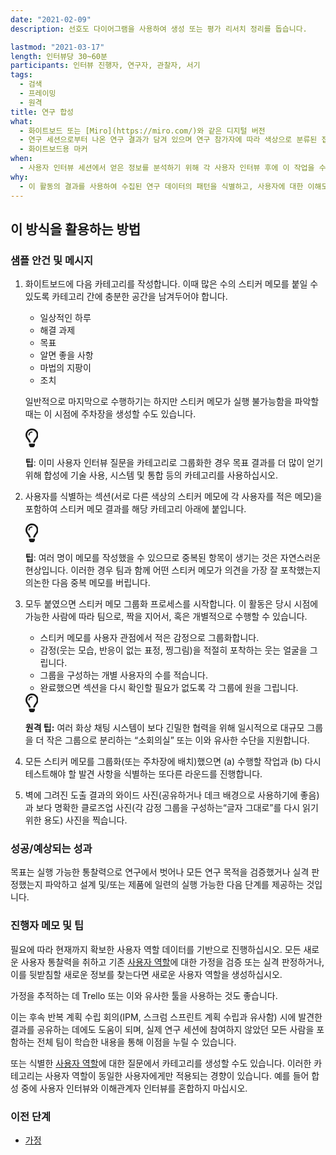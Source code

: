 ```yaml
---
date: "2021-02-09"
description: 선호도 다이어그램을 사용하여 생성 또는 평가 리서치 정리를 돕습니다.

lastmod: "2021-03-17"
length: 인터뷰당 30~60분
participants: 인터뷰 진행자, 연구자, 관찰자, 서기
tags:
  - 검색
  - 프레이밍
  - 원격
title: 연구 합성
what:
  - 화이트보드 또는 [Miro](https://miro.com/)와 같은 디지털 버전
  - 연구 세션으로부터 나온 연구 결과가 담겨 있으며 연구 참가자에 따라 색상으로 분류된 접착식 메모
  - 화이트보드용 마커
when:
  - 사용자 인터뷰 세션에서 얻은 정보를 분석하기 위해 각 사용자 인터뷰 후에 이 작업을 수행하는 것이 이상적입니다.
why:
  - 이 활동의 결과를 사용하여 수집된 연구 데이터의 패턴을 식별하고, 사용자에 대한 이해도를 향상하며, 취할 수 있는 조치 항목(결론이 나지 않는 결과를 확인하기 위한 재검사 포함)을 식별합니다. 이러한 결과는 개인(즉, 인구 통계, 행동, 우려 사항, 동기 부여 요인 등)을 대상으로 수행한 가정의 옳고 그름을 판별할 수 있습니다. 결과를 바탕으로 행동의 원인과 취해야 할 조치에 대해 대화를 나눌 수 있습니다.
---
```


<h2 id="how-to-use-this-method">이 방식을 활용하는
방법</h2>

<div class="bg-gray-dark p-lg-5 p-3 mb-4"><div
class="col-lg-9"><h3
id="sample-agenda--prompts">샘플 안건 및 메시지</h3>

<ol>

<li>

<p>화이트보드에 다음 카테고리를 작성합니다. 이때 많은 수의 스티커 메모를 붙일 수 있도록 카테고리 간에 충분한
공간을 남겨두어야 합니다.</p>

<ul>

<li>일상적인 하루</li>

<li>해결 과제</li>

<li>목표</li>

<li>알면 좋을 사항</li>

<li>마법의 지팡이</li>

<li>조치</li>

</ul>

<p>일반적으로 마지막으로 수행하기는 하지만 스티커 메모가 실행 불가능함을 파악할 때는 이 시점에 주차장을 생성할
수도 있습니다.</p>

<div class="callout td-box--gray-darkest p-3 my-5
border-bottom border-right border-left border-top row"><div
class="col-1 row align-items-center
justify-content-center"><svg height="30"
aria-hidden="true" focusable="false"
data-prefix="far" data-icon="lightbulb"
role="img" xmlns="http://www.w3.org/2000/svg"
viewBox="0 0 352 512" class="svg-inline--fa
fa-lightbulb"><path fill="currentColor"
d="M176 80c-52.94 0-96 43.06-96 96 0 8.84 7.16 16 16 16s16-7.16
16-16c0-35.3 28.72-64 64-64 8.84 0 16-7.16 16-16s-7.16-16-16-16zM96.06
459.17c0 3.15.93 6.22 2.68 8.84l24.51 36.84c2.97 4.46 7.97 7.14 13.32
7.14h78.85c5.36 0 10.36-2.68 13.32-7.14l24.51-36.84c1.74-2.62 2.67-5.7
2.68-8.84l.05-43.18H96.02l.04 43.18zM176 0C73.72 0 0 82.97 0 176c0
44.37 16.45 84.85 43.56 115.78 16.64 18.99 42.74 58.8 52.42
92.16v.06h48v-.12c-.01-4.77-.72-9.51-2.15-14.07-5.59-17.81-22.82-64.77-62.17-109.67-20.54-23.43-31.52-53.15-31.61-84.14-.2-73.64
59.67-128 127.95-128 70.58 0 128 57.42 128 128 0 30.97-11.24
60.85-31.65 84.14-39.11 44.61-56.42 91.47-62.1 109.46a47.507 47.507 0
0 0-2.22 14.3v.1h48v-.05c9.68-33.37 35.78-73.18 52.42-92.16C335.55
260.85 352 220.37 352 176 352 78.8 273.2 0 176 0z"
class=""></path></svg></div><div
class="col-11"><p><strong>팁</strong>:
이미 사용자 인터뷰 질문을 카테고리로 그룹화한 경우 목표 결과를 더 많이 얻기 위해 합성에 기술 사용, 시스템 및 통합 등의
카테고리를 사용하십시오.</p></div></div>

</li>

<li>

<p>사용자를 식별하는 섹션(서로 다른 색상의 스티커 메모에 각 사용자를 적은 메모)을 포함하여 스티커 메모 결과를
해당 카테고리 아래에 붙입니다.</p>

<div class="callout td-box--gray-darkest p-3 my-5
border-bottom border-right border-left border-top row"><div
class="col-1 row align-items-center
justify-content-center"><svg height="30"
aria-hidden="true" focusable="false"
data-prefix="far" data-icon="lightbulb"
role="img" xmlns="http://www.w3.org/2000/svg"
viewBox="0 0 352 512" class="svg-inline--fa
fa-lightbulb"><path fill="currentColor"
d="M176 80c-52.94 0-96 43.06-96 96 0 8.84 7.16 16 16 16s16-7.16
16-16c0-35.3 28.72-64 64-64 8.84 0 16-7.16 16-16s-7.16-16-16-16zM96.06
459.17c0 3.15.93 6.22 2.68 8.84l24.51 36.84c2.97 4.46 7.97 7.14 13.32
7.14h78.85c5.36 0 10.36-2.68 13.32-7.14l24.51-36.84c1.74-2.62 2.67-5.7
2.68-8.84l.05-43.18H96.02l.04 43.18zM176 0C73.72 0 0 82.97 0 176c0
44.37 16.45 84.85 43.56 115.78 16.64 18.99 42.74 58.8 52.42
92.16v.06h48v-.12c-.01-4.77-.72-9.51-2.15-14.07-5.59-17.81-22.82-64.77-62.17-109.67-20.54-23.43-31.52-53.15-31.61-84.14-.2-73.64
59.67-128 127.95-128 70.58 0 128 57.42 128 128 0 30.97-11.24
60.85-31.65 84.14-39.11 44.61-56.42 91.47-62.1 109.46a47.507 47.507 0
0 0-2.22 14.3v.1h48v-.05c9.68-33.37 35.78-73.18 52.42-92.16C335.55
260.85 352 220.37 352 176 352 78.8 273.2 0 176 0z"
class=""></path></svg></div><div
class="col-11"><p><strong>팁</strong>:
여러 명이 메모를 작성했을 수 있으므로 중복된 항목이 생기는 것은 자연스러운 현상입니다. 이러한 경우 팀과 함께 어떤 스티커
메모가 의견을 가장 잘 포착했는지 의논한 다음 중복 메모를
버립니다.</p></div></div>

</li>

<li>

<p>모두 붙였으면 스티커 메모 그룹화 프로세스를 시작합니다. 이 활동은 당시 시점에 가능한 사람에 따라 팀으로,
짝을 지어서, 혹은 개별적으로 수행할 수 있습니다.</p>

<ul>

<li>스티커 메모를 사용자 관점에서 적은 감정으로 그룹화합니다.</li>

<li>감정(웃는 모습, 반응이 없는 표정, 찡그림)을 적절히 포착하는 웃는 얼굴을 그립니다.</li>

<li>그룹을 구성하는 개별 사용자의 수를 적습니다.</li>

<li>완료했으면 섹션을 다시 확인할 필요가 없도록 각 그룹에 원을 그립니다.</li>

</ul>

<div class="callout td-box--gray-darkest p-3 my-5
border-bottom border-right border-left border-top row"><div
class="col-1 row align-items-center
justify-content-center"><svg height="30"
aria-hidden="true" focusable="false"
data-prefix="far" data-icon="lightbulb"
role="img" xmlns="http://www.w3.org/2000/svg"
viewBox="0 0 352 512" class="svg-inline--fa
fa-lightbulb"><path fill="currentColor"
d="M176 80c-52.94 0-96 43.06-96 96 0 8.84 7.16 16 16 16s16-7.16
16-16c0-35.3 28.72-64 64-64 8.84 0 16-7.16 16-16s-7.16-16-16-16zM96.06
459.17c0 3.15.93 6.22 2.68 8.84l24.51 36.84c2.97 4.46 7.97 7.14 13.32
7.14h78.85c5.36 0 10.36-2.68 13.32-7.14l24.51-36.84c1.74-2.62 2.67-5.7
2.68-8.84l.05-43.18H96.02l.04 43.18zM176 0C73.72 0 0 82.97 0 176c0
44.37 16.45 84.85 43.56 115.78 16.64 18.99 42.74 58.8 52.42
92.16v.06h48v-.12c-.01-4.77-.72-9.51-2.15-14.07-5.59-17.81-22.82-64.77-62.17-109.67-20.54-23.43-31.52-53.15-31.61-84.14-.2-73.64
59.67-128 127.95-128 70.58 0 128 57.42 128 128 0 30.97-11.24
60.85-31.65 84.14-39.11 44.61-56.42 91.47-62.1 109.46a47.507 47.507 0
0 0-2.22 14.3v.1h48v-.05c9.68-33.37 35.78-73.18 52.42-92.16C335.55
260.85 352 220.37 352 176 352 78.8 273.2 0 176 0z"
class=""></path></svg></div><div
class="col-11"><p><strong>원격
팁:</strong> 여러 화상 채팅 시스템이 보다 긴밀한 협력을 위해 일시적으로 대규모 그룹을 더 작은 그룹으로
분리하는 “소회의실” 또는 이와 유사한 수단을 지원합니다.</p></div></div>

</li>

<li>

<p>모든 스티커 메모를 그룹화(또는 주차장에 배치)했으면 (a) 수행할 작업과 (b) 다시 테스트해야 할 발견
사항을 식별하는 또다른 라운드를 진행합니다.</p>

</li>

<li>

<p>벽에 그려진 도출 결과의 와이드 사진(공유하거나 데크 배경으로 사용하기에 좋음)과 보다 명확한 클로즈업
사진(각 감정 그룹을 구성하는“글자 그대로”를 다시 읽기 위한 용도) 사진을 찍습니다.</p>

</li>

</ol>

</div></div>

<div class="bg-gray-dark p-lg-5 p-3 mb-4"><div
class="col-lg-9"><h3
id="successexpected-outcomes">성공/예상되는 성과</h3>

<p>목표는 실행 가능한 통찰력으로 연구에서 벗어나 모든 연구 목적을 검증했거나 실격 판정했는지 파악하고 설계
및/또는 제품에 일련의 실행 가능한 다음 단계를 제공하는 것입니다.</div></div>

<div class="bg-gray-dark p-lg-5 p-3 mb-4"><div
class="col-lg-9"><h3
id="facilitator-notes--tips">진행자 메모 및 팁</h3>

<p>필요에 따라 현재까지 확보한 사용자 역할 데이터를 기반으로 진행하십시오. 모든 새로운 사용자 통찰력을 취하고
기존 <a
href="/practices/personas">사용자
역할</a>에 대한 가정을 검증 또는 실격 판정하거나, 이를 뒷받침할 새로운 정보를 찾는다면 새로운 사용자 역할을
생성하십시오.</p>

<p>가정을 추적하는 데 Trello 또는 이와 유사한 툴을 사용하는 것도 좋습니다.</p>

<p>이는 후속 반복 계획 수립 회의(IPM, 스크럼 스프린트 계획 수립과 유사함) 시에 발견한 결과를 공유하는
데에도 도움이 되며, 실제 연구 세션에 참여하지 않았던 모든 사람을 포함하는 전체 팀이 학습한 내용을 통해 이점을 누릴 수
있습니다.</p>

<p>또는 식별한 <a
href="/practices/personas">사용자
역할</a>에 대한 질문에서 카테고리를 생성할 수도 있습니다. 이러한 카테고리는 사용자 역할이 동일한 사용자에게만
적용되는 경향이 있습니다. 예를 들어 합성 중에 사용자 인터뷰와 이해관계자 인터뷰를 혼합하지 마십시오.</p>

</div></div>

<div class="bg-gray-dark p-lg-5 p-3 mb-4"><div
class="col-lg-9"><h3 id="preceding">이전
단계</h3>

<ul>

<li><a
href="/practices/assumptions">가정</a></li>

</ul>

</div></div>
